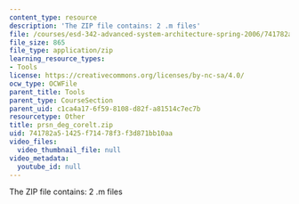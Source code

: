 ```yaml
---
content_type: resource
description: 'The ZIP file contains: 2 .m files'
file: /courses/esd-342-advanced-system-architecture-spring-2006/741782a51425f71478f3f3d871bb10aa_prsn_deg_corelt.zip
file_size: 865
file_type: application/zip
learning_resource_types:
- Tools
license: https://creativecommons.org/licenses/by-nc-sa/4.0/
ocw_type: OCWFile
parent_title: Tools
parent_type: CourseSection
parent_uid: c1ca4a17-6f59-8108-d82f-a81514c7ec7b
resourcetype: Other
title: prsn_deg_corelt.zip
uid: 741782a5-1425-f714-78f3-f3d871bb10aa
video_files:
  video_thumbnail_file: null
video_metadata:
  youtube_id: null
---
```

The ZIP file contains: 2 .m files